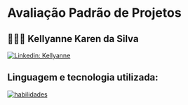 # Avaliação Padrão de Projetos
## 👨🏼‍💻 Kellyanne Karen da Silva
[![Linkedin: Kellyanne](https://img.shields.io/badge/-kellyannekaren-blue?style=flat-square&logo=Linkedin&logoColor=white&link=https://www.linkedin.com/in//)](https://www.linkedin.com/in/kellyanne-karen-39158b29b/)


## Linguagem e tecnologia utilizada:

[![habilidades](https://skillicons.dev/icons?i=java,idea)](skillicons.dev)

